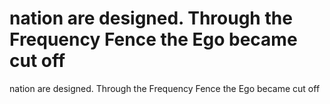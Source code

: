 # nation are designed. Through the Frequency Fence the Ego became cut off

nation are designed. Through the Frequency Fence the Ego became cut off